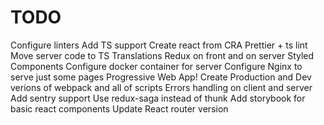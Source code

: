 # TODO
Configure linters
Add TS support
Create react from CRA
Prettier + ts lint
Move server code to TS
Translations
Redux on front and on server
Styled Components
Configure docker container for server
Configure Nginx to serve just some pages
Progressive Web App!
Create Production and Dev verions of webpack and all of scripts
Errors handling on client and server
Add sentry support
Use redux-saga instead of thunk
Add storybook for basic react components
Update React router version

